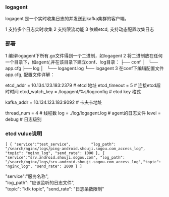 ### logagent

logagent 是一个实时收集日志的并发送到kafka集群的客户端。

1 支持多个日志实时收集
2 支持限流功能
3 依赖etcd, 支持动态配置收集日志

### 部署
1 编译logagent下所有.go文件得到一个二进制，如logagent
2 将二进制放在任何一个目录下，如agent/,并在该目录下建立conf、log目录：
├── conf
│   └── app.cfg
├── log
│   └── logagent.log
└── logagent
3 在conf下编辑配置文件app.cfg, 配置文件详解：

etcd_addr = 10.134.123.183:2379         # etcd 地址
etcd_timeout = 5                        # 连接etcd超时时间
etcd_watch_key = /logagent/%s/logconfig    # etcd key 格式

kafka_addr = 10.134.123.183:9092           # 卡夫卡地址

thread_num = 4                             # 线程数
log = ./log/logagent.log                   # agent的日志文件
level = debug                              # 日志级别


### etcd vulue说明
`[
	{
	"service":"test_service",        
	"log_path": "/search/nginx/logs/ping-android.shouji.sogou.com_access_log",   "topic": "nginx_log",
	"send_rate": 1000
	},
	{
	"service":"srv.android.shouji.sogou.com",
	"log_path": "/search/nginx/logs/srv.android.shouji.sogou.com_access_log","topic": "nginx_log",
	"send_rate": 2000
	}
]`

"service":"服务名称",        
"log_path": "应该监听的日志文件",   
"topic": "kfk topic",
"send_rate": "日志条数限制"

